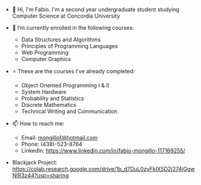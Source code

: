 - 👋 Hi, I'm Fabio. I'm a second year undergraduate student studying Computer Science at Concordia University


- 🌱 I’m currently enrolled in the following courses:
    - Data Structures and Algorithms
    - Principles of Programming Languages
    - Web Programming
    - Computer Graphics


- ⭐ These are the courses I've already completed:
    - Object Oriented Programming I & II
    - System Hardware
    - Probability and Statistics
    - Discrete Mathematics
    - Technical Writing and Communication


- 📫 How to reach me:
    - Email: mongillof@hotmail.com
    - Phone: (438)-523-8764
    - LinkedIn: https://www.linkedin.com/in/fabio-mongillo-117169255/


- Blackjack Project:
https://colab.research.google.com/drive/1b_d7DuL0zyFkIX5D2j274jGgwNlR3z44?usp=sharing
